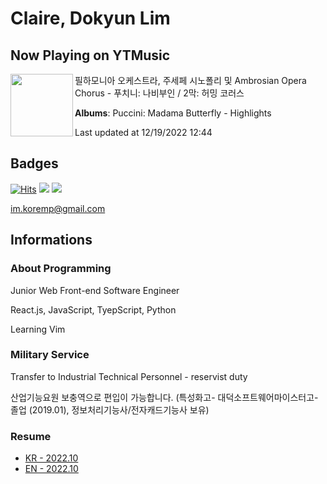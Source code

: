 # Claire, Dokyun Lim

## Now Playing on YTMusic

[<img align="left" width="100" src="https://lh3.googleusercontent.com/5sx6HFBdIxMFAKBlEp3sYzY_00ke12gYZAdeGcwN3hQxys0ykNtgw3f2xk_HZKWgVPo1hgcV7AVvSfE">](https://music.youtube.com/watch?v=V_UgTCSueYQ)

필하모니아 오케스트라, 주세페 시노폴리 및 Ambrosian Opera Chorus - 푸치니: 나비부인 / 2막: 허밍 코러스

**Albums**: Puccini: Madama Butterfly - Highlights

Last updated at 12/19/2022 12:44

## Badges

[![Hits](https://hits.seeyoufarm.com/api/count/incr/badge.svg?url=https%3A%2F%2Fgithub.com%2Fkoremp%2Fkormep&count_bg=%2379C83D&title_bg=%23555555&icon=&icon_color=%23E7E7E7&title=hits&edge_flat=false)](https://hits.seeyoufarm.com)
<a href="https://dev.to/koremp"><img src="https://img.shields.io/badge/dev.to-0A0A0A?style=for-the-badge&logo=devdotto&logoColor=white"/></a>
<a href="https://www.linkedin.com/in/koremp"><img src="https://img.shields.io/badge/LinkedIn-0077B5?style=flat-square&logo=linkedin&logoColor=white"/></a>

im.koremp@gmail.com

## Informations

### About Programming

Junior Web Front-end Software Engineer

React.js, JavaScript, TyepScript, Python

Learning Vim

### Military Service

Transfer to Industrial Technical Personnel - reservist duty

산업기능요원 보충역으로 편입이 가능합니다. (특성화고- 대덕소프트웨어마이스터고- 졸업 (2019.01), 정보처리기능사/전자캐드기능사 보유)

### Resume

* [KR - 2022.10](./resume/README.md)
* [EN - 2022.10](./resume/README.en.md)
